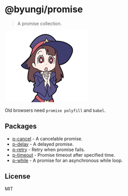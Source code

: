 # @byungi/promise
> A promise collection.

![witch](./witch.png)

Old browsers need `promise polyfill` and `babel`.

## Packages
- [p-cancel](https://github.com/skt-t1-byungi/promise/tree/master/packages/p-cancel) - A cancelable promise.
- [p-delay](https://github.com/skt-t1-byungi/promise/tree/master/packages/p-delay) - A delayed promise.
- [p-retry](https://github.com/skt-t1-byungi/promise/tree/master/packages/p-retry) - Retry when promise fails.
- [p-timeout](https://github.com/skt-t1-byungi/promise/tree/master/packages/p-timeout) - Promise timeout after specified time.
- [p-while](https://github.com/skt-t1-byungi/promise/tree/master/packages/p-while) - A promise for an asynchronous while loop.


## License
MIT
